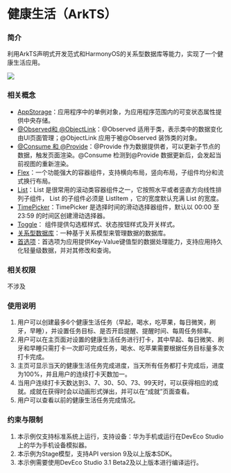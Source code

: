# 健康生活（ArkTS）

### 简介
利用ArkTS声明式开发范式和HarmonyOS的关系型数据库等能力，实现了一个健康生活应用。

![](screenshots/health_life.gif)

### 相关概念
- [AppStorage](https://developer.harmonyos.com/cn/docs/documentation/doc-references/ts-state-management-0000001385819260#ZH-CN_TOPIC_0000001385819260__appstorage)：应用程序中的单例对象，为应用程序范围内的可变状态属性提供中央存储。
- [@Observed和 @ObjectLink](https://developer.harmonyos.com/cn/docs/documentation/doc-guides/ets-state-mgmt-page-level-0000001149818711#ZH-CN_TOPIC_0000001157388859__observed%E5%92%8Cobjectlink%E6%95%B0%E6%8D%AE%E7%AE%A1%E7%90%86)：@Observed 适用于类，表示类中的数据变化由UI页面管理；@ObjectLink 应用于被@Observed 装饰类的对象。
- [@Consume 和 @Provide](https://developer.harmonyos.com/cn/docs/documentation/doc-guides/ets-state-mgmt-page-level-0000001149818711#ZH-CN_TOPIC_0000001157388859__consume%E5%92%8Cprovide)：@Provide 作为数据提供者，可以更新子节点的数据，触发页面渲染。@Consume 检测到@Provide 数据更新后，会发起当前视图的重新渲染。
- [Flex](https://developer.harmonyos.com/cn/docs/documentation/doc-references/ts-container-flex-0000001281001250)：一个功能强大的容器组件，支持横向布局，竖向布局，子组件均分和流式换行布局。
- [List](https://developer.harmonyos.com/cn/docs/documentation/doc-references/ts-container-list-0000001333800573)：List 是很常用的滚动类容器组件之一，它按照水平或者竖直方向线性排列子组件， List 的子组件必须是 ListItem ，它的宽度默认充满 List 的宽度。
- [TimePicker](https://developer.harmonyos.com/cn/docs/documentation/doc-references/ts-basic-components-timepicker-0000001281480698)：TimePicker 是选择时间的滑动选择器组件，默认以 00:00 至 23:59 的时间区创建滑动选择器。
- [Toggle](https://developer.harmonyos.com/cn/docs/documentation/doc-references/ts-basic-components-toggle-0000001281361118)： 组件提供勾选框样式、状态按钮样式及开关样式。
- [关系型数据库](https://developer.harmonyos.com/cn/docs/documentation/doc-references/js-apis-data-rdb-0000001281001102)：一种基于关系模型来管理数据的数据库。
- [首选项](https://developer.harmonyos.com/cn/docs/documentation/doc-references-V3/js-apis-data-preferences-0000001427745052-V3?catalogVersion=V3)：首选项为应用提供Key-Value键值型的数据处理能力，支持应用持久化轻量级数据，并对其修改和查询。

### 相关权限
不涉及

### 使用说明

1. 用户可以创建最多6个健康生活任务（早起，喝水，吃苹果，每日微笑，刷牙，早睡），并设置任务目标、是否开启提醒、提醒时间、每周任务频率。
2. 用户可以在主页面对设置的健康生活任务进行打卡，其中早起、每日微笑、刷牙和早睡只需打卡一次即可完成任务，喝水、吃苹果需要根据任务目标量多次打卡完成。
3. 主页可显示当天的健康生活任务完成进度，当天所有任务都打卡完成后，进度为100%，并且用户的连续打卡天数加一。
4. 当用户连续打卡天数达到3、7、30、50、73、99天时，可以获得相应的成就。成就在获得时会以动画形式弹出，并可以在“成就”页面查看。
5. 用户可以查看以前的健康生活任务完成情况。

### 约束与限制
1. 本示例仅支持标准系统上运行，支持设备：华为手机或运行在DevEco Studio上的华为手机设备模拟器。
2. 本示例为Stage模型，支持API version 9及以上版本SDK。
3. 本示例需要使用DevEco Studio 3.1 Beta2及以上版本进行编译运行。


